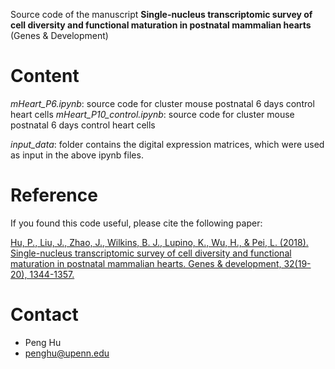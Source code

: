 Source code of the manuscript **Single-nucleus transcriptomic survey of cell diversity and functional maturation in postnatal mammalian hearts** (Genes & Development) 

# Content
*mHeart_P6.ipynb*: source code for cluster mouse postnatal 6 days control heart cells
*mHeart_P10_control.ipynb*: source code for cluster mouse postnatal 6 days control heart cells

*input_data*: folder contains the digital expression matrices, which were used as input in the above ipynb files.


# Reference
If you found this code useful, please cite the following paper:

[Hu, P., Liu, J., Zhao, J., Wilkins, B. J., Lupino, K., Wu, H., & Pei, L. (2018). Single-nucleus transcriptomic survey of cell diversity and functional maturation in postnatal mammalian hearts. Genes & development, 32(19-20), 1344-1357.](http://genesdev.cshlp.org/content/early/2018/09/25/gad.316802.118)


# Contact
* Peng Hu
* penghu@upenn.edu

